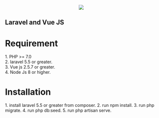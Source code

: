 <p align="center"><img src="https://laravel.com/assets/img/components/logo-laravel.svg"></p>

<p align="center">

</p>

## Laravel  and Vue JS

<h1>Requirement</h1>
<p>
1. PHP >= 7.0 <br>
2. laravel 5.5 or greater. <br>
3. Vue js 2.5.7 or greater.<br>
4. Node Js 8 or higher.
</p>

<h1>Installation</h1>
<p>
1. install laravel 5.5 or greater from composer.
2. run npm install.
3. run php migrate.
4. run php db:seed.
5. run php artisan serve.

</p>
